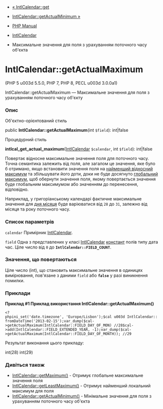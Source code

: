 - [« IntlCalendar::get](intlcalendar.get.md)
- [IntlCalendar::getActualMinimum
»](intlcalendar.getactualminimum.md)

- [PHP Manual](index.md)
- [IntlCalendar](class.intlcalendar.md)
- Максимальне значення для поля з урахуванням поточного часу об'єкта

# IntlCalendar::getActualMaximum

(PHP 5 u003d 5.5.0, PHP 7, PHP 8, PECL u003d 3.0.0a1)

IntlCalendar::getActualMaximum — Максимальне значення для поля з урахуванням
поточного часу об'єкту

### Опис

Об'єктно-орієнтований стиль

public **IntlCalendar::getActualMaximum**(int `$field`): int\|false

Процедурний стиль

**intlcal_get_actual_maximum**([IntlCalendar](class.intlcalendar.md)
`$calendar`, int `$field`): int\|false

Повертає відносне максимальне значення поля для поточного
часу. Точна семантика залежить від поля, але загалом це
значення, яке було б отримано, якщо встановити значення поля на
[найменший відносний максимум](intlcalendar.getleastmaximum.md) та
збільшувати його доти, доки не буде досягнуто [глобальний
максимум](intlcalendar.getmaximum.md), щоб обернути значення поля,
якому повертається значення буде глобальним максимумом або значенням
до перенесення, відповідно.

Наприклад, у григоріанському календарі фактичне максимальне значення
для [дня
місяця](class.intlcalendar.md#intlcalendar.constants.field-day-of-month)
буде варіюватися від `28` до `31`, залежно від місяця та року
поточного часу.

### Список параметрів

`calendar`
Примірник [IntlCalendar](class.intlcalendar.md).

`field`
Одна з представлених у класі [IntlCalendar](class.intlcalendar.md)
[констант](class.intlcalendar.md#intlcalendar.constants) полів типу
дата час. Ціле число від `0` до **`IntlCalendar::FIELD_COUNT`**.

### Значення, що повертаються

Ціле число (int), що становить максимальне значення в одиницях
вимірювання, пов'язане з даними `field` або **`false`** у разі
виникнення помилки.

### Приклади

**Приклад #1 Приклад використання **IntlCalendar::getActualMaximum()****

` <?phpini_set('date.timezone', 'Europe/Lisbon');$cal u003d IntlCalendar::fromDateTime('2013-02-15');var_dump($cal->getActualMaximum(IntlCalendar::FIELD_DAY_OF_MON) //28$cal->add(IntlCalendar::FIELD_EXTENDED_YEAR, -1);var_dump($cal->getActualMaximum(IntlCalendar::FIELD_DAY_OF_MONTH)); //29 `

Результат виконання цього прикладу:

int(28)
int(29)

### Дивіться також

- [IntlCalendar::getMaximum()](intlcalendar.getmaximum.md) -
Отримує глобальне максимальне значення поля
- [IntlCalendar::getLeastMaximum()](intlcalendar.getleastmaximum.md) -
Отримує найменший локальний максимум для поля
- [IntlCalendar::getActualMinimum()](intlcalendar.getactualminimum.md) -
Мінімальне значення для поля з урахуванням поточного часу об'єкта
